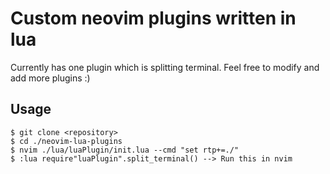 # Custom neovim plugins written in lua

Currently has one plugin which is splitting terminal. Feel free to modify and add more plugins :)

## Usage

```
$ git clone <repository>
$ cd ./neovim-lua-plugins
$ nvim ./lua/luaPlugin/init.lua --cmd "set rtp+=./"
$ :lua require"luaPlugin".split_terminal() --> Run this in nvim
```

